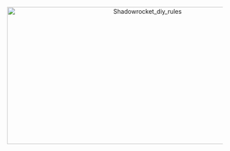 <p align="center">
  <img src="https://socialify.git.ci/YanbingJiang/Shadowrocket_diy_rules/image?font=KoHo&language=1&logo=https%3A%2F%2Fraw.githubusercontent.com%2Fss-ssr%2Fshadowrocket%2Fmaster%2Ffiles%2Fxhj.jpg&name=1&owner=1&pattern=Floating%20Cogs&stargazers=1&theme=Auto" alt="Shadowrocket_diy_rules" width="640" height="320" />
</p>
